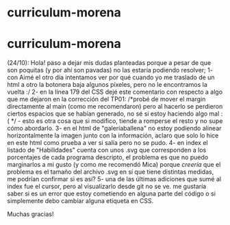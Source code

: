 # curriculum-morena
# curriculum-morena

(24/10): Hola! paso a dejar mis dudas planteadas porque a pesar de que son poquitas (y por ahí son pavadas) no las estaría podiendo resolver;
1- con Aimé el otro día intentamos ver por qué cuando yo me traslado de un html a otro la botonera baja algunos píxeles, pero no le encontramos la vuelta :/
2- en la línea 179 del CSS dejé este comentario con respecto a algo que me dejaron en la corrección del TP01: /*probé de mover el margin directamente al main (como me recomendaron) pero al hacerlo se perdieron ciertos espacios que se habían generado, no sé si estoy haciendo algo mal :( */ - esto es otra cosa que si modifico, tiende a romperse el resto y no supe cómo abordarlo.
3- en el html de "galeríaballena" no estoy podiendo alinear horizontalmente la imagen junto con la información, aclaro que solo lo hice en este html como prueba a ver si salía pero no se pudo.
4- en index el listado de "Habilidades" cuenta con unos .svg que corresponden a los porcentajes de cada programa descripto, el problema es que no puedo marginarlos a mi gusto (y como me recomendó Mica) porque *creería* que el problema es el tamaño del archivo .svg en sí que tiene distintas medidas, me podrían confirmar si es así?
5- una de las últimas adiciones que sumé al index fue el cursor, pero al visualizarlo desde git no se ve. me gustaría saber si es un error que estoy cometiendo en alguna parte del código o si simplemente debo cambiar alguna etiqueta en CSS.

Muchas gracias!
